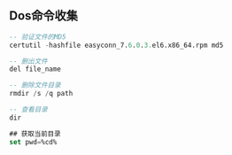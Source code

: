 ## Dos命令收集



```sql
-- 验证文件的MD5
certutil -hashfile easyconn_7.6.0.3.el6.x86_64.rpm md5

-- 删出文件
del file_name

-- 删除文件目录
rmdir /s /q path

-- 查看目录
dir

## 获取当前目录
set pwd=%cd%




```











